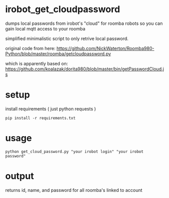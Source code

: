 # irobot_get_cloudpassword
dumps local passwords from irobot's "cloud" for roomba robots so you can gain local mqtt access to your roomba

simplified minimalistic script to only retrive local password. 

original code from here: https://github.com/NickWaterton/Roomba980-Python/blob/master/roomba/getcloudpassword.py

which is apparently based on: https://github.com/koalazak/dorita980/blob/master/bin/getPasswordCloud.js


# setup
install requirements ( just python requests )
```
pip install -r requirements.txt
```

# usage
```
python get_cloud_password.py "your irobot login" "your irobot password"
```

# output
returns id, name, and password for all roomba's linked to account
